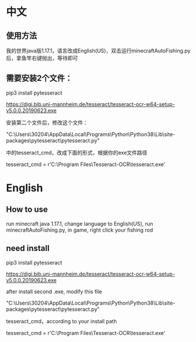 # 中文

## 使用方法

我的世界java版1.17.1，语言改成English(US)，双击运行minecraftAutoFishing.py后，拿鱼竿右键抛出，等待即可

## 需要安装2个文件：

pip3 install pytesseract

https://digi.bib.uni-mannheim.de/tesseract/tesseract-ocr-w64-setup-v5.0.0.20190623.exe

安装第二个文件后，修改这个文件：

"C:\Users\30204\AppData\Local\Programs\Python\Python38\Lib\site-packages\pytesseract\pytesseract.py"

中的tesseract_cmd，改成下面的形式，根据你的exe文件路径

tesseract_cmd = r'C:\Program Files\Tesseract-OCR\tesseract.exe'

# English

## How to use

run minecraft java 1.17.1, change language to English(US), run minecraftAutoFishing.py, in game, right click your fishing rod

## need install

pip3 install pytesseract

https://digi.bib.uni-mannheim.de/tesseract/tesseract-ocr-w64-setup-v5.0.0.20190623.exe

after install second .exe, modify this file

"C:\Users\30204\AppData\Local\Programs\Python\Python38\Lib\site-packages\pytesseract\pytesseract.py"

tesseract_cmd，according to your install path

tesseract_cmd = r'C:\Program Files\Tesseract-OCR\tesseract.exe'